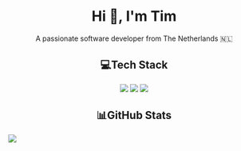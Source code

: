 
<h1 align="center">Hi 👋, I'm Tim</h1>
<p align="center">A passionate software developer from The Netherlands 🇳🇱</p>
  
<h2 align="center">💻Tech Stack</h2>
<p align="center">
  <img src="https://img.shields.io/badge/java-%23ED8B00.svg?style=for-the-badge&logo=java&logoColor=white" />
  <img src="https://img.shields.io/badge/typescript-%23007ACC.svg?style=for-the-badge&logo=typescript&logoColor=white" />
  <img src="https://img.shields.io/badge/Microsoft%20SQL%20Sever-CC2927?style=for-the-badge&logo=microsoft%20sql%20server&logoColor=white" />
</p>

<h2 align="center">📊GitHub Stats</h2>

  <img src="https://github-readme-stats.vercel.app/api/toplangs/username=pokvful&layout=compact&bg_color=161320&text_color=D9E0EE&icon_color=DDB6F2&title_color=96CDFB"/>

